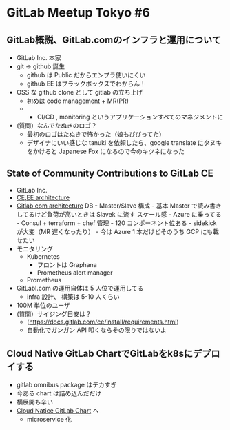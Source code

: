 # GitLab Meetup Tokyo #6

## GitLab概説、GitLab.comのインフラと運用について

- GitLab Inc. 本家
- git -> github 誕生
	- github は Public だからエンプラ使いにくい
	- github EE はブラックボックスでわからん！
- OSS な github clone として gitlab の立ち上げ
	- 初めは code management + MR(PR)
	- + CI/CD , monitoring というアプリケーションすべてのマネジメントに
- (質問）なんでたぬきのロゴ？
	- 最初のロゴはたぬきで怖かった（娘もびびってた）
	- デザイナにいい感じな tanuki を依頼したら、google translate にタヌキをかけると Japanese Fox になるので今のキツネになった

## State of Community Contributions to GitLab CE

- GitLab Inc.
- [CE,EE architecture](https://docs.gitlab.com/ce/development/architecture.html)
- [Gitlab.com architecture](https://about.gitlab.com/handbook/infrastructure/production-architecture/)
	 DB
	 	- Master/Slave 構成
		- 基本 Master で読み書きしてるけど負荷が高いときは Slavek に流す
	 スケール感
	 	- Azure に乗ってる
	 	- Consul + terraform + chef 管理
	 	- 120 コンポーネント位ある
	 	- sidekick が大変（MR 遅くなったり）
	 	- 今は Azure 1 本だけどそのうち GCP にも載せたい
- モニタリング
	- Kubernetes
		- フロントは Graphana
		- Prometheus alert manager
	- Prometheus
- GitLabl.com の運用自体は 5 人位で運用してる
	- infra 設計、 構築は 5-10 人くらい
- 100M 単位のユーザ
- (質問）サイジング目安は？
	- (https://docs.gitlab.com/ce/install/requirements.html)
	- 自動化でガンガン API 叩くならその限りではないよ

## Cloud Native GitLab ChartでGitLabをk8sにデプロイする

- gitlab omnibus package はデカすぎ
- 今ある chart は詰め込んだだけ
- 横展開も辛い
- [Cloud Natice GitLab Chart](https://gitlab.com/charts/helm.gitlab.io/blob/master/README.md) へ
	- microservice 化
